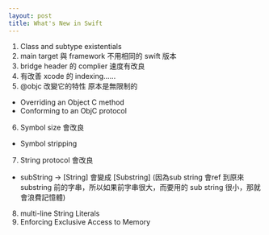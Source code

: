 ```yaml
---
layout: post
title: What's New in Swift
--- 
```


1. Class and subtype existentials
2. main target 與 framework 不用相同的 swift 版本
3. bridge header 的 complier 速度有改良
4. 有改善 xcode 的 indexing......
5. @objc 改變它的特性 原本是無限制的
  - Overriding an Object C method
  - Conforming to an ObjC protocol
6. Symbol size 會改良
  - Symbol stripping
7. String protocol 會改良
  - subString -> [String] 會變成  [Substring] (因為sub string 會ref 到原來substring 前的字串，所以如果前字串很大，而要用的 sub string 很小，那就會浪費記憶體)
8. multi-line String Literals
9. Enforcing Exclusive Access to Memory